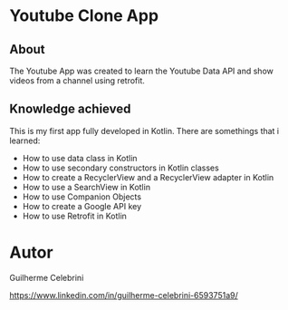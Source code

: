 # Youtube Clone App

## About

The Youtube App was created to learn the Youtube Data API and show videos from a channel using retrofit.

## Knowledge achieved

This is my first app fully developed in Kotlin. There are somethings that i learned:

- How to use data class in Kotlin
- How to use secondary constructors in Kotlin classes
- How to create a RecyclerView and a RecyclerView adapter in Kotlin
- How to use a SearchView in Kotlin
- How to use Companion Objects
- How to create a Google API key
- How to use Retrofit in Kotlin

# Autor

Guilherme Celebrini

https://www.linkedin.com/in/guilherme-celebrini-6593751a9/
